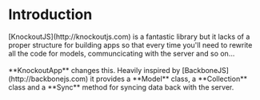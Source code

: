 ---
---
<h1 class="page-header">Introduction</h1>
<p class="lead" markdown="1">
[KnockoutJS](http://knockoutjs.com) is a fantastic library but it lacks of a proper structure for building apps so that every time you'll need to rewrite all the code for models, communcicating with the server and so on...
<br/><br/>
**KnockoutApp** changes this. Heavily inspired by [BackboneJS](http://backbonejs.com) it provides a **Model** class, a **Collection** class and a **Sync** method for syncing data back with the server.
</p>
